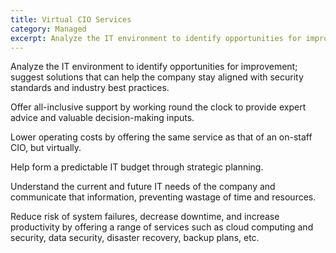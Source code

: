 ```yaml
---
title: Virtual CIO Services
category: Managed
excerpt: Analyze the IT environment to identify opportunities for improvement
---
```


Analyze the IT environment to identify opportunities for improvement; suggest solutions that can help the company stay aligned with security standards and industry best practices.

Offer all-inclusive support by working round the clock to provide expert advice and valuable decision-making inputs.

Lower operating costs by offering the same service as that of an on-staff CIO, but virtually.

Help form a predictable IT budget through strategic planning.

Understand the current and future IT needs of the company and communicate that information, preventing wastage of time and resources.

Reduce risk of system failures, decrease downtime, and increase productivity by offering a range of services such as cloud computing and security, data security, disaster recovery, backup plans, etc.
